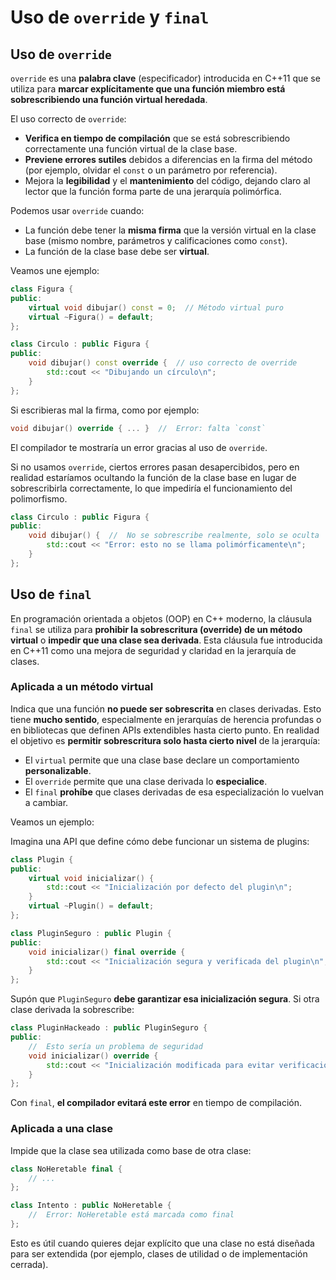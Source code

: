# Uso de `override` y `final`

## Uso de `override`

`override` es una **palabra clave** (especificador) introducida en C++11 que se utiliza para **marcar explícitamente que una función miembro está sobrescribiendo una función virtual heredada**.

El uso correcto de `override`:

* **Verifica en tiempo de compilación** que se está sobrescribiendo correctamente una función virtual de la clase base.
* **Previene errores sutiles** debidos a diferencias en la firma del método (por ejemplo, olvidar el `const` o un parámetro por referencia).
* Mejora la **legibilidad** y el **mantenimiento** del código, dejando claro al lector que la función forma parte de una jerarquía polimórfica.

Podemos usar `override` cuando:

* La función debe tener la **misma firma** que la versión virtual en la clase base (mismo nombre, parámetros y calificaciones como `const`).
* La función de la clase base debe ser **virtual**.

Veamos une ejemplo:


```cpp
class Figura {
public:
    virtual void dibujar() const = 0;  // Método virtual puro
    virtual ~Figura() = default;
};

class Circulo : public Figura {
public:
    void dibujar() const override {  // uso correcto de override
        std::cout << "Dibujando un círculo\n";
    }
};
```

Si escribieras mal la firma, como por ejemplo:

```cpp
void dibujar() override { ... }  //  Error: falta `const`
```

El compilador te mostraría un error gracias al uso de `override`.

Si no usamos `override`, ciertos errores pasan desapercibidos, pero en realidad estaríamos ocultando la función de la clase base en lugar de sobrescribirla correctamente, lo que impediría el funcionamiento del polimorfismo.

```cpp
class Circulo : public Figura {
public:
    void dibujar() {  //  No se sobrescribe realmente, solo se oculta
        std::cout << "Error: esto no se llama polimórficamente\n";
    }
};
```

## Uso de `final`

En programación orientada a objetos (OOP) en C++ moderno, la cláusula `final` se utiliza para **prohibir la sobrescritura (override) de un método virtual** o **impedir que una clase sea derivada**. Esta cláusula fue introducida en C++11 como una mejora de seguridad y claridad en la jerarquía de clases.
 
### Aplicada a un método virtual

 Indica que una función **no puede ser sobrescrita** en clases derivadas. Esto tiene **mucho sentido**, especialmente en jerarquías de herencia profundas o en bibliotecas que definen APIs extendibles hasta cierto punto. En realidad el objetivo es **permitir sobrescritura solo hasta cierto nivel** de la jerarquía:

* El `virtual` permite que una clase base declare un comportamiento **personalizable**.
* El `override` permite que una clase derivada lo **especialice**.
* El `final` **prohíbe** que clases derivadas de esa especialización lo vuelvan a cambiar.

Veamos un ejemplo:

Imagina una API que define cómo debe funcionar un sistema de plugins:

```cpp
class Plugin {
public:
    virtual void inicializar() {
        std::cout << "Inicialización por defecto del plugin\n";
    }
    virtual ~Plugin() = default;
};

class PluginSeguro : public Plugin {
public:
    void inicializar() final override {
        std::cout << "Inicialización segura y verificada del plugin\n";
    }
};
```

Supón que `PluginSeguro` **debe garantizar esa inicialización segura**. Si otra clase derivada la sobrescribe:

```cpp
class PluginHackeado : public PluginSeguro {
public:
    //  Esto sería un problema de seguridad
    void inicializar() override {
        std::cout << "Inicialización modificada para evitar verificación\n";
    }
};
```

Con `final`, **el compilador evitará este error** en tiempo de compilación.

### Aplicada a una clase

Impide que la clase sea utilizada como base de otra clase:

```cpp
class NoHeretable final {
    // ...
};

class Intento : public NoHeretable {
    //  Error: NoHeretable está marcada como final
};
```

Esto es útil cuando quieres dejar explícito que una clase no está diseñada para ser extendida (por ejemplo, clases de utilidad o de implementación cerrada).
